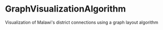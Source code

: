 # GraphVisualizationAlgorithm
Visualization of Malawi's district connections using a graph layout algorithm
